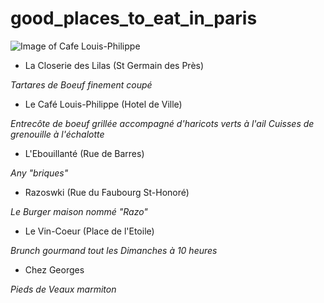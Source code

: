 good_places_to_eat_in_paris
===========================

![Image of Cafe Louis-Philippe](http://rely.io/github/good_places_to_eat_in_paris/lp.jpg)


* La Closerie des Lilas (St Germain des Près)

*Tartares de Boeuf finement coupé*

* Le Café Louis-Philippe (Hotel de Ville)

*Entrecôte de boeuf grillée accompagné d'haricots verts à l'ail*
*Cuisses de grenouille à l'échalotte*

* L'Ebouillanté (Rue de Barres)

*Any "briques"*

* Razoswki (Rue du Faubourg St-Honoré)

*Le Burger maison nommé "Razo"*

* Le Vin-Coeur (Place de l'Etoile)

*Brunch gourmand tout les Dimanches à 10 heures*

* Chez Georges

*Pieds de Veaux marmiton*
